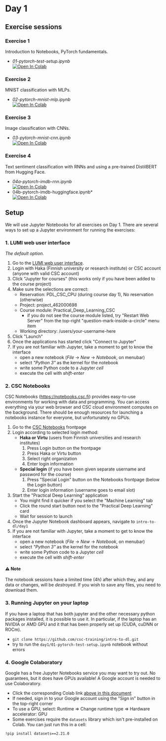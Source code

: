 # Day 1

## Exercise sessions

### Exercise 1

Introduction to Notebooks, PyTorch fundamentals.

* *01-pytorch-test-setup.ipynb*<br/>[![Open In Colab](https://colab.research.google.com/assets/colab-badge.svg)](https://colab.research.google.com/github/csc-training/intro-to-dl/blob/master/day1/01-pytorch-test-setup.ipynb)

### Exercise 2

MNIST classification with MLPs.

* *02-pytorch-mnist-mlp.ipynb*<br/>[![Open In Colab](https://colab.research.google.com/assets/colab-badge.svg)](https://colab.research.google.com/github/csc-training/intro-to-dl/blob/master/day1/02-pytorch-mnist-mlp.ipynb)

### Exercise 3

Image classification with CNNs.

* *03-pytorch-mnist-cnn.ipynb*<br/>[![Open In Colab](https://colab.research.google.com/assets/colab-badge.svg)](https://colab.research.google.com/github/csc-training/intro-to-dl/blob/master/day1/03-pytorch-mnist-cnn.ipynb)

### Exercise 4

Text sentiment classification with RNNs and using a pre-trained DistilBERT from Hugging Face.

* *04a-pytorch-imdb-rnn.ipynb*<br/>[![Open In Colab](https://colab.research.google.com/assets/colab-badge.svg)](https://colab.research.google.com/github/csc-training/intro-to-dl/blob/master/day1/04a-pytorch-imdb-rnn.ipynb)
* 04b-pytorch-imdb-huggingface.ipynb*<br/>[![Open In Colab](https://colab.research.google.com/assets/colab-badge.svg)](https://colab.research.google.com/github/csc-training/intro-to-dl/blob/master/day1/04b-pytorch-imdb-huggingface.ipynb)

## Setup

We will use Jupyter Notebooks for all exercises on Day 1. There are several ways to set up a Jupyter environment for running the exercises:


### 1. LUMI web user interface

*The default option.*

1. Go to the [LUMI web user interface](https://www.lumi.csc.fi/).
2. Login with Haka (Finnish university or research institute) or CSC account (anyone with valid CSC account)
3. Click "Jupyter for courses" (this works only if you have been added to the course project)
4. Make sure the selections are correct:
   - Reservation: PDL_CSC_CPU (during course day 1), No reservation (otherwise)
   - Project: project_462000698
   - Course module: Practical_Deep_Learning_CSC
     * if you do not see the course module listed, try "Restart Web Server" from the top-right "question-mark-inside-a-circle" menu item 
   - Working directory: /users/your-username-here
6. Click "Launch"
7. Once the applications has started click "Connect to Jupyter"
8. If you are not familiar with Jupyter, take a moment to get to know the interface
   - open a new notebook (*File* -> *New* -> *Notebook*, on menubar) 
   - select *"Python 3"* as the kernel for the notebook
   - write some Python code to a Jupyter *cell*
   - execute the cell with *shift-enter*

### 2. CSC Notebooks

CSC Notebooks (https://notebooks.csc.fi) provides easy-to-use environments for working with data and programming. You can access everything via your web browser and CSC cloud environment computes on the background. There should be enough resources for launching a notebooks instance for everyone, but unfortunately no GPUs. 

1. Go to the [CSC Notebooks](https://notebooks.csc.fi) frontpage
2. Login according to selected login method:
   - **Haka or Virtu** (users from Finnish universities and research institutes)
       1. Press Login button on the frontpage
       2. Press Haka or Virtu button
       3. Select right organization
       4. Enter login information
   - **Special login** (if you have been given separate username and password for the course)
       1. Press "Special Login" button on the Notebooks frontpage (below the Login button)
       2. Enter login information (username goes to email slot)
3. Start the "Practical Deep Learning" application
   - You might find it quicker if you select the "Machine Learning" tab
   - Click the round start button next to the "Practical Deep Learning" card
   - Wait for session to launch
5. Once the Jupyter Notebook dashboard appears, navigate to `intro-to-dl/day1` 
6. If you are not familiar with Jupyter, take a moment to get to know the interface
   - open a new notebook (*File* -> *New* -> *Notebook*, on menubar) 
   - select *"Python 3"* as the kernel for the notebook
   - write some Python code to a Jupyter *cell*
   - execute the cell with *shift-enter*

#### :warning: Note
The notebook sessions have a limited time (4h) after which they, and any data or changes, will be *destroyed*. If you wish to save any files, you need to download them.
    
### 3. Running Jupyter on your laptop

If you have a laptop that has both jupyter and the other necessary python packages installed, it is possible to use it. In particular, if the laptop has an NVIDIA or AMD GPU and it that has been properly set up (CUDA, cuDNN or ROCm).

* `git clone https://github.com/csc-training/intro-to-dl.git`   
* try to run the `day1/01-pytorch-test-setup.ipynb` notebook without errors

### 4. Google Colaboratory

Google has a free Jupyter Notebooks service you may want to try out. No guarantees, but it does have GPUs available! A Google account is needed to use Colaboratory. 

* Click the corresponding Colab link [above in this document](#exercise-sessions)
* If needed, sign in to your Google account using the "Sign in" button in the top-right corner
* To use a GPU, select: Runtime => Change runtime type => Hardware accelerator: GPU
* Some exercises require the `datasets` library which isn't pre-installed on Colab. You can just run this in a cell:

```
!pip install datasets==2.21.0
```
